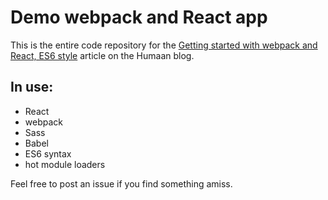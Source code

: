 # Demo webpack and React app

This is the entire code repository for the [Getting started with webpack and React, ES6 style](http://humaan.com/getting-started-with-webpack-and-react-es6-style/) article on the Humaan blog.

## In use:

- React
- webpack
- Sass
- Babel
- ES6 syntax
- hot module loaders

Feel free to post an issue if you find something amiss.